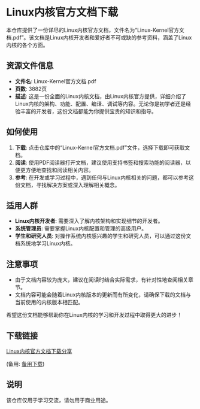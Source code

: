 # Linux内核官方文档下载

本仓库提供了一份详尽的Linux内核官方文档，文件名为“Linux-Kernel官方文档.pdf”。该文档是Linux内核开发者和爱好者不可或缺的参考资料，涵盖了Linux内核的各个方面。

## 资源文件信息

- **文件名**: Linux-Kernel官方文档.pdf
- **页数**: 3882页
- **描述**: 这是一份全面的Linux内核文档，由Linux内核官方提供，详细介绍了Linux内核的架构、功能、配置、编译、调试等内容。无论你是初学者还是经验丰富的开发者，这份文档都能为你提供宝贵的知识和指导。

## 如何使用

1. **下载**: 点击仓库中的“Linux-Kernel官方文档.pdf”文件，选择下载即可获取文档。
2. **阅读**: 使用PDF阅读器打开文档，建议使用支持书签和搜索功能的阅读器，以便更方便地查找和阅读相关内容。
3. **参考**: 在开发或学习过程中，遇到任何与Linux内核相关的问题，都可以参考这份文档，寻找解决方案或深入理解相关概念。

## 适用人群

- **Linux内核开发者**: 需要深入了解内核架构和实现细节的开发者。
- **系统管理员**: 需要掌握Linux内核配置和管理的高级用户。
- **学生和研究人员**: 对操作系统内核感兴趣的学生和研究人员，可以通过这份文档系统地学习Linux内核。

## 注意事项

- 由于文档内容较为庞大，建议在阅读时结合实际需求，有针对性地查阅相关章节。
- 文档内容可能会随着Linux内核版本的更新而有所变化，请确保下载的文档与当前使用的内核版本相匹配。

希望这份文档能够帮助你在Linux内核的学习和开发过程中取得更大的进步！

## 下载链接
[Linux内核官方文档下载分享](https://pan.quark.cn/s/98a64186114d) 

(备用: [备用下载](https://pan.baidu.com/s/1A-z9SXTEANtAsFrLtLSXvQ?pwd=1234))

## 说明

该仓库仅用于学习交流，请勿用于商业用途。
